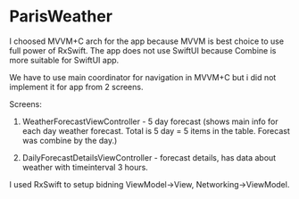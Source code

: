 # ParisWeather

I choosed MVVM+C arch for the app because MVVM is best choice to use full power of RxSwift.
The app does not use SwiftUI because Combine is more suitable for SwiftUI app.

We have to use main coordinator for navigation in MVVM+C but i did not implement it for app from 2 screens.

Screens:
1. WeatherForecastViewController - 5 day forecast (shows main info for each day weather forecast. Total is 5 day = 5 items in the table. Forecast was combine by the day.)

2. DailyForecastDetailsViewController - forecast details, has data about weather with timeinterval 3 hours.


I used RxSwift to setup bidning ViewModel->View, Networking->ViewModel.

